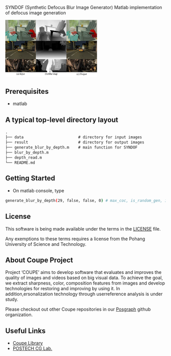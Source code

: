 SYNDOF (Synthetic Defocus Blur Image Generator)
Matlab implementation of defocus image generation

<img src="./assets/figure.png" width="288">

## Prerequisites
-   matlab

## A typical top-level directory layout
    .
    ├── data                        # directory for input images
    ├── result                      # directory for output images
    ├── generate_blur_by_depth.m    # main function for SYNDOF
    ├── blur_by_depth.m
    ├── depth_read.m
    └── README.md

## Getting Started
-   On matlab console, type
```bash
generate_blur_by_depth(29, false, false, 0) # max_coc, is_random_gen, is_gpu, gpu_num
```

## License ##
This software is being made available under the terms in the [LICENSE](LICENSE) file.

Any exemptions to these terms requires a license from the Pohang University of Science and Technology.

## About Coupe Project ##
Project ‘COUPE’ aims to develop software that evaluates and improves the quality of images and videos based on big visual data. To achieve the goal, we extract sharpness, color, composition features from images and develop technologies for restoring and improving by using it. In addition,ersonalization technology through userreference analysis is under study.  
    
Please checkout out other Coupe repositories in our [Posgraph](https://github.com/posgraph) github organization.

## Useful Links ##
* [Coupe Library](http://coupe.postech.ac.kr/)
* [POSTECH CG Lab.](http://cg.postech.ac.kr/)
